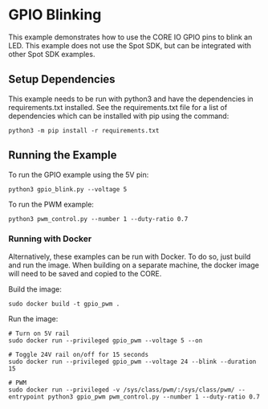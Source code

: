 <!--
Copyright (c) 2022 Boston Dynamics, Inc.  All rights reserved.

Downloading, reproducing, distributing or otherwise using the SDK Software
is subject to the terms and conditions of the Boston Dynamics Software
Development Kit License (20191101-BDSDK-SL).
-->

# GPIO Blinking

This example demonstrates how to use the CORE IO GPIO pins to blink an LED.
This example does not use the Spot SDK, but can be integrated with other Spot SDK examples.

## Setup Dependencies

This example needs to be run with python3 and have the dependencies in requirements.txt installed. See the requirements.txt file for a list of dependencies which can be installed with pip using the command:

```
python3 -m pip install -r requirements.txt
```

## Running the Example

To run the GPIO example using the 5V pin:

```
python3 gpio_blink.py --voltage 5
```

To run the PWM example:

```
python3 pwm_control.py --number 1 --duty-ratio 0.7
```

### Running with Docker

Alternatively, these examples can be run with Docker. To do so, just build and run the image.
When building on a separate machine, the docker image will need to be saved and copied to the CORE.

Build the image:

```
sudo docker build -t gpio_pwm .
```

Run the image:

```
# Turn on 5V rail
sudo docker run --privileged gpio_pwm --voltage 5 --on

# Toggle 24V rail on/off for 15 seconds
sudo docker run --privileged gpio_pwm --voltage 24 --blink --duration 15

# PWM
sudo docker run --privileged -v /sys/class/pwm/:/sys/class/pwm/ --entrypoint python3 gpio_pwm pwm_control.py --number 1 --duty-ratio 0.7

```
